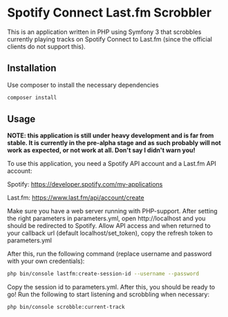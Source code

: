 Spotify Connect Last.fm Scrobbler
=========

This is an application written in PHP using Symfony 3 that scrobbles currently playing tracks on Spotify Connect to Last.fm (since the official clients do not support this).

## Installation

Use composer to install the necessary dependencies

``` bash
composer install
```

## Usage

**NOTE: this application is still under heavy development and is far from stable. It is currently in the pre-alpha stage and as such probably will not work as expected, or not work at all. Don't say I didn't warn you!**

To use this application, you need a Spotify API account and a Last.fm API account:

Spotify: https://developer.spotify.com/my-applications

Last.fm: https://www.last.fm/api/account/create

Make sure you have a web server running with PHP-support. After setting the right parameters in parameters.yml, open http://localhost and you should be redirected to Spotify. Allow API access and when returned to your callback url (default localhost/set_token), copy the refresh token to parameters.yml

After this, run the following command (replace username and password with your own credentials):

``` bash
php bin/console lastfm:create-session-id --username --password
```

Copy the session id to parameters.yml. After this, you should be ready to go! Run the following to start listening and scrobbling when necessary:

``` bash
php bin/console scrobble:current-track
```